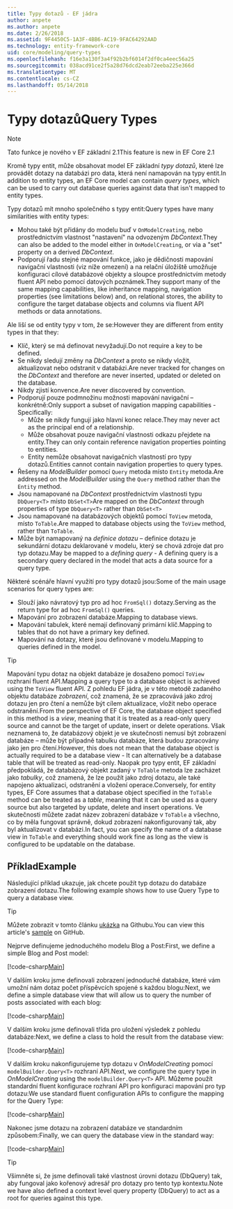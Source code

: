 ```yaml
---
title: Typy dotazů - EF jádra
author: anpete
ms.author: anpete
ms.date: 2/26/2018
ms.assetid: 9F4450C5-1A3F-4BB6-AC19-9FAC64292AAD
ms.technology: entity-framework-core
uid: core/modeling/query-types
ms.openlocfilehash: f16e3a130f3a4f92b2bf6014f2df0ca4eec56a25
ms.sourcegitcommit: 038acd91ce2f5a28d76dcd2eab72eeba225e366d
ms.translationtype: MT
ms.contentlocale: cs-CZ
ms.lasthandoff: 05/14/2018
---
```

# <a name="query-types"></a><span data-ttu-id="cc56f-102">Typy dotazů</span><span class="sxs-lookup"><span data-stu-id="cc56f-102">Query Types</span></span>
> [!NOTE]
> <span data-ttu-id="cc56f-103">Tato funkce je nového v EF základní 2.1</span><span class="sxs-lookup"><span data-stu-id="cc56f-103">This feature is new in EF Core 2.1</span></span>

<span data-ttu-id="cc56f-104">Kromě typy entit, může obsahovat model EF základní _typy dotazů_, které lze provádět dotazy na databázi pro data, která není namapován na typy entit.</span><span class="sxs-lookup"><span data-stu-id="cc56f-104">In addition to entity types, an EF Core model can contain _query types_, which can be used to carry out database queries against data that isn't mapped to entity types.</span></span>

<span data-ttu-id="cc56f-105">Typy dotazů mít mnoho společného s typy entit:</span><span class="sxs-lookup"><span data-stu-id="cc56f-105">Query types have many similarities with entity types:</span></span>

- <span data-ttu-id="cc56f-106">Mohou také být přidány do modelu buď v `OnModelCreating`, nebo prostřednictvím vlastnost "nastavení" na odvozeným _DbContext_.</span><span class="sxs-lookup"><span data-stu-id="cc56f-106">They can also be added to the model either in `OnModelCreating`, or via a "set" property on a derived _DbContext_.</span></span>
- <span data-ttu-id="cc56f-107">Podporují řadu stejné mapování funkce, jako je dědičnosti mapování navigační vlastnosti (viz níže omezení) a na relační úložiště umožňuje konfiguraci cílové databázové objekty a sloupce prostřednictvím metody fluent API nebo pomocí datových poznámek.</span><span class="sxs-lookup"><span data-stu-id="cc56f-107">They support many of the same mapping capabilities, like inheritance mapping, navigation properties (see limitations below) and, on relational stores, the ability to configure the target database objects and columns via fluent API methods or data annotations.</span></span>

<span data-ttu-id="cc56f-108">Ale liší se od entity typy v tom, že se:</span><span class="sxs-lookup"><span data-stu-id="cc56f-108">However they are different from entity types in that they:</span></span>

- <span data-ttu-id="cc56f-109">Klíč, který se má definovat nevyžadují.</span><span class="sxs-lookup"><span data-stu-id="cc56f-109">Do not require a key to be defined.</span></span>
- <span data-ttu-id="cc56f-110">Se nikdy sledují změny na _DbContext_ a proto se nikdy vložit, aktualizovat nebo odstranit v databázi.</span><span class="sxs-lookup"><span data-stu-id="cc56f-110">Are never tracked for changes on the _DbContext_ and therefore are never inserted, updated or deleted on the database.</span></span>
- <span data-ttu-id="cc56f-111">Nikdy zjistí konvence.</span><span class="sxs-lookup"><span data-stu-id="cc56f-111">Are never discovered by convention.</span></span>
- <span data-ttu-id="cc56f-112">Podporují pouze podmnožinu možnosti mapování navigační – konkrétně:</span><span class="sxs-lookup"><span data-stu-id="cc56f-112">Only support a subset of navigation mapping capabilities - Specifically:</span></span>
  - <span data-ttu-id="cc56f-113">Může se nikdy fungují jako hlavní konec relace.</span><span class="sxs-lookup"><span data-stu-id="cc56f-113">They may never act as the principal end of a relationship.</span></span>
  - <span data-ttu-id="cc56f-114">Může obsahovat pouze navigační vlastnosti odkazu přejdete na entity.</span><span class="sxs-lookup"><span data-stu-id="cc56f-114">They can only contain reference navigation properties pointing to entities.</span></span>
  - <span data-ttu-id="cc56f-115">Entity nemůže obsahovat navigačních vlastností pro typy dotazů.</span><span class="sxs-lookup"><span data-stu-id="cc56f-115">Entities cannot contain navigation properties to query types.</span></span>
- <span data-ttu-id="cc56f-116">Řešeny na _ModelBuilder_ pomocí `Query` metoda místo `Entity` metoda.</span><span class="sxs-lookup"><span data-stu-id="cc56f-116">Are addressed on the _ModelBuilder_ using the `Query` method rather than the `Entity` method.</span></span>
- <span data-ttu-id="cc56f-117">Jsou namapované na _DbContext_ prostřednictvím vlastnosti typu `DbQuery<T>` místo `DbSet<T>`</span><span class="sxs-lookup"><span data-stu-id="cc56f-117">Are mapped on the _DbContext_ through properties of type `DbQuery<T>` rather than `DbSet<T>`</span></span>
- <span data-ttu-id="cc56f-118">Jsou namapované na databázových objektů pomocí `ToView` metoda, místo `ToTable`.</span><span class="sxs-lookup"><span data-stu-id="cc56f-118">Are mapped to database objects using the `ToView` method, rather than `ToTable`.</span></span>
- <span data-ttu-id="cc56f-119">Může být namapovaný na _definice dotazu_ – definice dotazu je sekundární dotazu deklarované v modelu, který se chová zdroje dat pro typ dotazu.</span><span class="sxs-lookup"><span data-stu-id="cc56f-119">May be mapped to a _defining query_ - A defining query is a secondary query declared in the model that acts a data source for a query type.</span></span>

<span data-ttu-id="cc56f-120">Některé scénáře hlavní využití pro typy dotazů jsou:</span><span class="sxs-lookup"><span data-stu-id="cc56f-120">Some of the main usage scenarios for query types are:</span></span>

- <span data-ttu-id="cc56f-121">Slouží jako návratový typ pro ad hoc `FromSql()` dotazy.</span><span class="sxs-lookup"><span data-stu-id="cc56f-121">Serving as the return type for ad hoc `FromSql()` queries.</span></span>
- <span data-ttu-id="cc56f-122">Mapování pro zobrazení databáze.</span><span class="sxs-lookup"><span data-stu-id="cc56f-122">Mapping to database views.</span></span>
- <span data-ttu-id="cc56f-123">Mapování tabulek, které nemají definovaný primární klíč.</span><span class="sxs-lookup"><span data-stu-id="cc56f-123">Mapping to tables that do not have a primary key defined.</span></span>
- <span data-ttu-id="cc56f-124">Mapování na dotazy, které jsou definované v modelu.</span><span class="sxs-lookup"><span data-stu-id="cc56f-124">Mapping to queries defined in the model.</span></span>

> [!TIP]
> <span data-ttu-id="cc56f-125">Mapování typu dotaz na objekt databáze je dosaženo pomocí `ToView` rozhraní fluent API.</span><span class="sxs-lookup"><span data-stu-id="cc56f-125">Mapping a query type to a database object is achieved using the `ToView` fluent API.</span></span> <span data-ttu-id="cc56f-126">Z pohledu EF jádra, je v této metodě zadaného objektu databáze _zobrazení_, což znamená, že se zpracovává jako zdroj dotazu jen pro čtení a nemůže být cílem aktualizace, vložit nebo operace odstranění.</span><span class="sxs-lookup"><span data-stu-id="cc56f-126">From the perspective of EF Core, the database object specified in this method is a _view_, meaning that it is treated as a read-only query source and cannot be the target of update, insert or delete operations.</span></span> <span data-ttu-id="cc56f-127">Však neznamená to, že databázový objekt je ve skutečnosti nemusí být zobrazení databáze – může být případně tabulku databáze, která budou zpracovány jako jen pro čtení.</span><span class="sxs-lookup"><span data-stu-id="cc56f-127">However, this does not mean that the database object is actually required to be a database view - It can alternatively be a database table that will be treated as read-only.</span></span> <span data-ttu-id="cc56f-128">Naopak pro typy entit, EF základní předpokládá, že databázový objekt zadaný v `ToTable` metoda lze zacházet jako _tabulky_, což znamená, že lze použít jako zdroj dotazu, ale také napojeno aktualizaci, odstranění a vložení operace.</span><span class="sxs-lookup"><span data-stu-id="cc56f-128">Conversely, for entity types, EF Core assumes that a database object specified in the `ToTable` method can be treated as a _table_, meaning that it can be used as a query source but also targeted by update, delete and insert operations.</span></span> <span data-ttu-id="cc56f-129">Ve skutečnosti můžete zadat název zobrazení databáze v `ToTable` a všechno, co by měla fungovat správně, dokud zobrazení nakonfigurovaný tak, aby byl aktualizovat v databázi.</span><span class="sxs-lookup"><span data-stu-id="cc56f-129">In fact, you can specify the name of a database view in `ToTable` and everything should work fine as long as the view is configured to be updatable on the database.</span></span>

## <a name="example"></a><span data-ttu-id="cc56f-130">Příklad</span><span class="sxs-lookup"><span data-stu-id="cc56f-130">Example</span></span>

<span data-ttu-id="cc56f-131">Následující příklad ukazuje, jak chcete použít typ dotazu do databáze zobrazení dotazu.</span><span class="sxs-lookup"><span data-stu-id="cc56f-131">The following example shows how to use Query Type to query a database view.</span></span>

> [!TIP]
> <span data-ttu-id="cc56f-132">Můžete zobrazit v tomto článku [ukázka](https://github.com/aspnet/EntityFrameworkCore/tree/dev/samples/QueryTypes) na Githubu.</span><span class="sxs-lookup"><span data-stu-id="cc56f-132">You can view this article's [sample](https://github.com/aspnet/EntityFrameworkCore/tree/dev/samples/QueryTypes) on GitHub.</span></span>

<span data-ttu-id="cc56f-133">Nejprve definujeme jednoduchého modelu Blog a Post:</span><span class="sxs-lookup"><span data-stu-id="cc56f-133">First, we define a simple Blog and Post model:</span></span>

[!code-csharp[Main](../../../efcore-dev/samples/QueryTypes/Program.cs#Entities)]

<span data-ttu-id="cc56f-134">V dalším kroku jsme definovali zobrazení jednoduché databáze, které vám umožní nám dotaz počet příspěvcích spojené s každou blogu:</span><span class="sxs-lookup"><span data-stu-id="cc56f-134">Next, we define a simple database view that will allow us to query the number of posts associated with each blog:</span></span>

[!code-csharp[Main](../../../efcore-dev/samples/QueryTypes/Program.cs#View)]

<span data-ttu-id="cc56f-135">V dalším kroku jsme definovali třída pro uložení výsledek z pohledu databáze:</span><span class="sxs-lookup"><span data-stu-id="cc56f-135">Next, we define a class to hold the result from the database view:</span></span>

[!code-csharp[Main](../../../efcore-dev/samples/QueryTypes/Program.cs#QueryType)]

<span data-ttu-id="cc56f-136">V dalším kroku nakonfigurujeme typ dotazu v _OnModelCreating_ pomocí `modelBuilder.Query<T>` rozhraní API.</span><span class="sxs-lookup"><span data-stu-id="cc56f-136">Next, we configure the query type in _OnModelCreating_ using the `modelBuilder.Query<T>` API.</span></span>
<span data-ttu-id="cc56f-137">Můžeme použít standardní fluent konfigurace rozhraní API pro konfiguraci mapování pro typ dotazu:</span><span class="sxs-lookup"><span data-stu-id="cc56f-137">We use standard fluent configuration APIs to configure the mapping for the Query Type:</span></span>

[!code-csharp[Main](../../../efcore-dev/samples/QueryTypes/Program.cs#Configuration)]

<span data-ttu-id="cc56f-138">Nakonec jsme dotazu na zobrazení databáze ve standardním způsobem:</span><span class="sxs-lookup"><span data-stu-id="cc56f-138">Finally, we can query the database view in the standard way:</span></span>

[!code-csharp[Main](../../../efcore-dev/samples/QueryTypes/Program.cs#Query)]

> [!TIP]
> <span data-ttu-id="cc56f-139">Všimněte si, že jsme definovali také vlastnost úrovni dotazu (DbQuery) tak, aby fungoval jako kořenový adresář pro dotazy pro tento typ kontextu.</span><span class="sxs-lookup"><span data-stu-id="cc56f-139">Note we have also defined a context level query property (DbQuery) to act as a root for queries against this type.</span></span>
